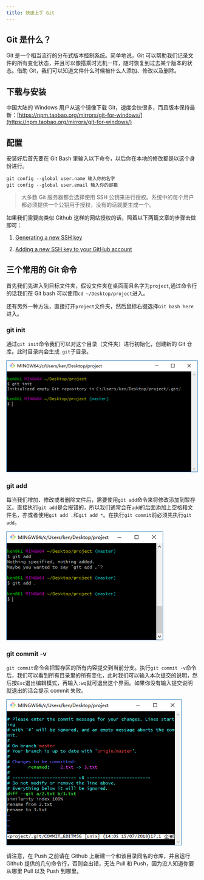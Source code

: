 ```yaml
---
title: 快速上手 Git
---
```


## Git 是什么？

Git 是一个相当流行的分布式版本控制系统。简单地说，Git 可以帮助我们记录文件的所有变化状态，并且可以像搭乘时光机一样，随时恢复到过去某个版本的状态。借助 Git，我们可以知道文件什么时候被什么人添加、修改以及删除。
<!-- more -->
## 下载与安装

中国大陆的 Windows 用户从这个镜像下载 Git，速度会快很多，而且版本保持最新：[https://npm.taobao.org/mirrors/git-for-windows/](https://npm.taobao.org/mirrors/git-for-windows/)

## 配置

安装好后首先要在 Git Bash 里输入以下命令，以后你在本地的修改都是以这个身份进行。

```
git config --global user.name 输入你的名字
git config --global user.email 输入你的邮箱
```

>大多数 Git 服务器都会选择使用 SSH 公钥来进行授权。系统中的每个用户都必须提供一个公钥用于授权，没有的话就要生成一个。

如果我们需要向类似 Github 这样的网站授权的话，照着以下两篇文章的步骤去做即可：

1. [Generating a new SSH key](https://help.github.com/articles/generating-a-new-ssh-key-and-adding-it-to-the-ssh-agent/#generating-a-new-ssh-key)

2. [Adding a new SSH key to your GitHub account](https://help.github.com/articles/adding-a-new-ssh-key-to-your-github-account/)

## 三个常用的 Git 命令

首先我们先进入到目标文件夹，假设文件夹在桌面而且名字为`project`,通过命令行的话我们在 Git bash 可以使用`cd ~/Desktop/project`进入。

还有另外一种方法，直接打开`project`文件夹，然后鼠标右键选择`Git bash here`进入。

### git init

通过`git init`命令我们可以对这个目录（文件夹）进行初始化，创建新的 Git 仓库。此时目录内会生成`.git`子目录。

![git-init-success](https://raw.githubusercontent.com/mokunshao/images/master/git-init-success.PNG)

### git add

每当我们增加、修改或者删除文件后，需要使用`git add`命令来将修改添加到暂存区。直接执行`git add`是会报错的，所以我们通常会在`add`的后面添加上空格和文件名，亦或者使用`git add .`和`git add *`。在执行`git commit`前必须先执行`git add`。

![git-add](https://raw.githubusercontent.com/mokunshao/images/master/git-add.PNG)

### git commit -v

`git commit`命令会把暂存区的所有内容提交到当前分支。执行`git commit -v`命令后，我们可以看到所有目录里的所有变化，此时我们可以输入本次提交的说明，然后按`Esc`退出编辑模式，再输入`:wq`就可退出这个界面。如果你没有输入提交说明就退出的话会提示 commit 失败。

![git-commit-v](https://raw.githubusercontent.com/mokunshao/images/master/git-commit-v.PNG)

请注意，在 Push 之前请在 Github 上新建一个和该目录同名的仓库，并且运行 Github 提供的几句命令行，否则会出错，无法 Pull 和 Push，因为没人知道你要从哪里 Pull 以及 Push 到哪里。